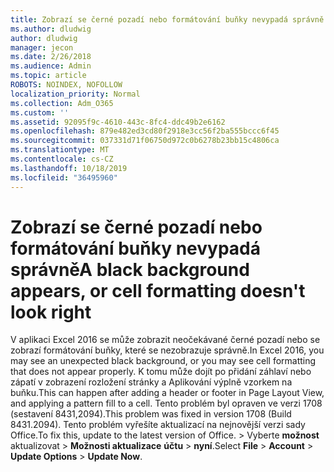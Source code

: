 ```yaml
---
title: Zobrazí se černé pozadí nebo formátování buňky nevypadá správně
ms.author: dludwig
author: dludwig
manager: jecon
ms.date: 2/26/2018
ms.audience: Admin
ms.topic: article
ROBOTS: NOINDEX, NOFOLLOW
localization_priority: Normal
ms.collection: Adm_O365
ms.custom: ''
ms.assetid: 92095f9c-4610-443c-8fc4-ddc49b2e6162
ms.openlocfilehash: 879e482ed3cd80f2918e3cc56f2ba555bccc6f45
ms.sourcegitcommit: 037331d71f06750d972c0b6278b23bb15c4806ca
ms.translationtype: MT
ms.contentlocale: cs-CZ
ms.lasthandoff: 10/18/2019
ms.locfileid: "36495960"
---
```

# <a name="a-black-background-appears-or-cell-formatting-doesnt-look-right"></a><span data-ttu-id="f498d-102">Zobrazí se černé pozadí nebo formátování buňky nevypadá správně</span><span class="sxs-lookup"><span data-stu-id="f498d-102">A black background appears, or cell formatting doesn't look right</span></span>

<span data-ttu-id="f498d-103">V aplikaci Excel 2016 se může zobrazit neočekávané černé pozadí nebo se zobrazí formátování buňky, které se nezobrazuje správně.</span><span class="sxs-lookup"><span data-stu-id="f498d-103">In Excel 2016, you may see an unexpected black background, or you may see cell formatting that does not appear properly.</span></span> <span data-ttu-id="f498d-104">K tomu může dojít po přidání záhlaví nebo zápatí v zobrazení rozložení stránky a Aplikování výplně vzorkem na buňku.</span><span class="sxs-lookup"><span data-stu-id="f498d-104">This can happen after adding a header or footer in Page Layout View, and applying a pattern fill to a cell.</span></span> <span data-ttu-id="f498d-105">Tento problém byl opraven ve verzi 1708 (sestavení 8431,2094).</span><span class="sxs-lookup"><span data-stu-id="f498d-105">This problem was fixed in version 1708 (Build 8431.2094).</span></span> <span data-ttu-id="f498d-106">Tento problém vyřešíte aktualizací na nejnovější verzi sady Office.</span><span class="sxs-lookup"><span data-stu-id="f498d-106">To fix this, update to the latest version of Office.</span></span> <span data-ttu-id="f498d-107">\> Vyberte **možnost** aktualizovat \> **Možnosti aktualizace** **účtu** \> **nyní**.</span><span class="sxs-lookup"><span data-stu-id="f498d-107">Select **File** \> **Account** \> **Update Options** \> **Update Now**.</span></span>
  

